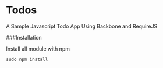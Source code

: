 Todos
=====

A Sample Javascript Todo App Using Backbone and RequireJS

###Installation

Install all module with npm 

`sudo npm install`